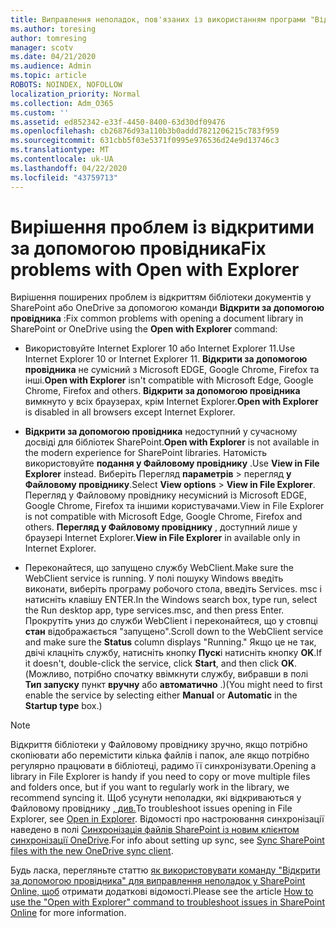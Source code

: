 ```yaml
---
title: Виправлення неполадок, пов'язаних із використанням програми "Відкрити за допомогою провідника"
ms.author: toresing
author: tomresing
manager: scotv
ms.date: 04/21/2020
ms.audience: Admin
ms.topic: article
ROBOTS: NOINDEX, NOFOLLOW
localization_priority: Normal
ms.collection: Adm_O365
ms.custom: ''
ms.assetid: ed852342-e33f-4450-8400-63d30df09476
ms.openlocfilehash: cb26876d93a110b3b0addd7821206215c783f959
ms.sourcegitcommit: 631cbb5f03e5371f0995e976536d24e9d13746c3
ms.translationtype: MT
ms.contentlocale: uk-UA
ms.lasthandoff: 04/22/2020
ms.locfileid: "43759713"
---
```

# <a name="fix-problems-with-open-with-explorer"></a><span data-ttu-id="6c8d0-102">Вирішення проблем із відкритими за допомогою провідника</span><span class="sxs-lookup"><span data-stu-id="6c8d0-102">Fix problems with Open with Explorer</span></span>

<span data-ttu-id="6c8d0-103">Вирішення поширених проблем із відкриттям бібліотеки документів у SharePoint або OneDrive за допомогою команди **Відкрити за допомогою провідника** :</span><span class="sxs-lookup"><span data-stu-id="6c8d0-103">Fix common problems with opening a document library in SharePoint or OneDrive using the **Open with Explorer** command:</span></span> 
  
- <span data-ttu-id="6c8d0-104">Використовуйте Internet Explorer 10 або Internet Explorer 11.</span><span class="sxs-lookup"><span data-stu-id="6c8d0-104">Use Internet Explorer 10 or Internet Explorer 11.</span></span> <span data-ttu-id="6c8d0-105">**Відкрити за допомогою провідника** не сумісний з Microsoft EDGE, Google Chrome, Firefox та інші.</span><span class="sxs-lookup"><span data-stu-id="6c8d0-105">**Open with Explorer** isn't compatible with Microsoft Edge, Google Chrome, Firefox and others.</span></span> <span data-ttu-id="6c8d0-106">**Відкрити за допомогою провідника** вимкнуто у всіх браузерах, крім Internet Explorer.</span><span class="sxs-lookup"><span data-stu-id="6c8d0-106">**Open with Explorer** is disabled in all browsers except Internet Explorer.</span></span> 
    
- <span data-ttu-id="6c8d0-107">**Відкрити за допомогою провідника** недоступний у сучасному досвіді для бібліотек SharePoint.</span><span class="sxs-lookup"><span data-stu-id="6c8d0-107">**Open with Explorer** is not available in the modern experience for SharePoint libraries.</span></span> <span data-ttu-id="6c8d0-108">Натомість використовуйте **подання у Файловому провіднику** .</span><span class="sxs-lookup"><span data-stu-id="6c8d0-108">Use **View in File Explorer** instead.</span></span> <span data-ttu-id="6c8d0-109">Виберіть Перегляд **параметрів** \> перегляд **у Файловому провіднику**.</span><span class="sxs-lookup"><span data-stu-id="6c8d0-109">Select **View options** \> **View in File Explorer**.</span></span> <span data-ttu-id="6c8d0-110">Перегляд у Файловому провіднику несумісний із Microsoft EDGE, Google Chrome, Firefox та іншими користувачами.</span><span class="sxs-lookup"><span data-stu-id="6c8d0-110">View in File Explorer is not compatible with Microsoft Edge, Google Chrome, Firefox and others.</span></span> <span data-ttu-id="6c8d0-111">**Перегляд у Файловому провіднику** , доступний лише у браузері Internet Explorer.</span><span class="sxs-lookup"><span data-stu-id="6c8d0-111">**View in File Explorer** in available only in Internet Explorer.</span></span> 
    
- <span data-ttu-id="6c8d0-112">Переконайтеся, що запущено службу WebClient.</span><span class="sxs-lookup"><span data-stu-id="6c8d0-112">Make sure the WebClient service is running.</span></span> <span data-ttu-id="6c8d0-113">У полі пошуку Windows введіть виконати, виберіть програму робочого стола, введіть Services. msc і натисніть клавішу ENTER.</span><span class="sxs-lookup"><span data-stu-id="6c8d0-113">In the Windows search box, type run, select the Run desktop app, type services.msc, and then press Enter.</span></span> <span data-ttu-id="6c8d0-114">Прокрутіть униз до служби WebClient і переконайтеся, що у стовпці **стан** відображається "запущено".</span><span class="sxs-lookup"><span data-stu-id="6c8d0-114">Scroll down to the WebClient service and make sure the **Status** column displays "Running."</span></span> <span data-ttu-id="6c8d0-115">Якщо це не так, двічі клацніть службу, натисніть кнопку **Пуск**і натисніть кнопку **OK**.</span><span class="sxs-lookup"><span data-stu-id="6c8d0-115">If it doesn't, double-click the service, click **Start**, and then click **OK**.</span></span> <span data-ttu-id="6c8d0-116">(Можливо, потрібно спочатку ввімкнути службу, вибравши в полі **Тип запуску** пункт **вручну** або **автоматично** .)</span><span class="sxs-lookup"><span data-stu-id="6c8d0-116">(You might need to first enable the service by selecting either **Manual** or **Automatic** in the **Startup type** box.)</span></span> 
    
> [!NOTE]
> <span data-ttu-id="6c8d0-117">Відкриття бібліотеки у Файловому провіднику зручно, якщо потрібно скопіювати або перемістити кілька файлів і папок, але якщо потрібно регулярно працювати в бібліотеці, радимо її синхронізувати.</span><span class="sxs-lookup"><span data-stu-id="6c8d0-117">Opening a library in File Explorer is handy if you need to copy or move multiple files and folders once, but if you want to regularly work in the library, we recommend syncing it.</span></span> <span data-ttu-id="6c8d0-118">Щоб усунути неполадки, які відкриваються у Файловому провіднику [, див.](https://go.microsoft.com/fwlink/?linkid=871665)</span><span class="sxs-lookup"><span data-stu-id="6c8d0-118">To troubleshoot issues opening in File Explorer, see [Open in Explorer](https://go.microsoft.com/fwlink/?linkid=871665).</span></span> <span data-ttu-id="6c8d0-119">Відомості про настроювання синхронізації наведено в полі [Синхронізація файлів SharePoint із новим клієнтом синхронізації OneDrive](https://go.microsoft.com/fwlink/?linkid=871666).</span><span class="sxs-lookup"><span data-stu-id="6c8d0-119">For info about setting up sync, see [Sync SharePoint files with the new OneDrive sync client](https://go.microsoft.com/fwlink/?linkid=871666).</span></span>
  
<span data-ttu-id="6c8d0-120">Будь ласка, перегляньте статтю [як використовувати команду "Відкрити за допомогою провідника" для виправлення неполадок у SharePoint Online, щоб](https://docs.microsoft.com/sharepoint/support/lists-and-libraries/troubleshoot-issues-using-open-with-explorer) отримати додаткові відомості.</span><span class="sxs-lookup"><span data-stu-id="6c8d0-120">Please see the article [How to use the "Open with Explorer" command to troubleshoot issues in SharePoint Online](https://docs.microsoft.com/sharepoint/support/lists-and-libraries/troubleshoot-issues-using-open-with-explorer) for more information.</span></span> 
  

